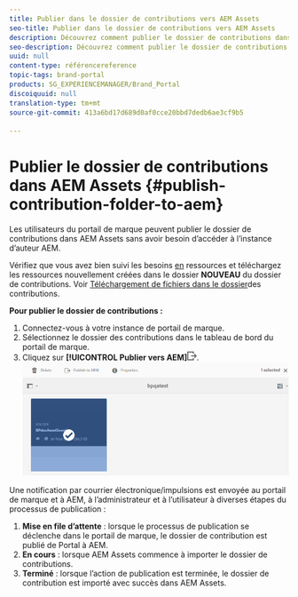 ```yaml
---
title: Publier dans le dossier de contributions vers AEM Assets
seo-title: Publier dans le dossier de contributions vers AEM Assets
description: Découvrez comment publier le dossier de contributions dans AEM Assets dans Brand Portal.
seo-description: Découvrez comment publier le dossier de contributions dans AEM Assets dans Brand Portal.
uuid: null
content-type: référencereference
topic-tags: brand-portal
products: SG_EXPERIENCEMANAGER/Brand_Portal
discoiquuid: null
translation-type: tm+mt
source-git-commit: 413a6bd17d689d0af0cce20bbd7dedb6ae3cf9b5

---
```



# Publier le dossier de contributions dans AEM Assets {#publish-contribution-folder-to-aem}

Les utilisateurs du portail de marque peuvent publier le dossier de contributions dans AEM Assets sans avoir besoin d’accéder à l’instance d’auteur AEM.

Vérifiez que vous avez bien suivi les besoins [en](brand-portal-download-asset-requirements.md) ressources et téléchargez les ressources nouvellement créées dans le dossier **NOUVEAU** du dossier de contributions. Voir [Téléchargement de fichiers dans le dossier](brand-portal-upload-assets-to-contribution-folder.md)des contributions.

**Pour publier le dossier de contributions :**

1. Connectez-vous à votre instance de portail de marque.
1. Sélectionnez le dossier des contributions dans le tableau de bord du portail de marque.
1. Cliquez sur **[!UICONTROL Publier vers AEM]**![](assets/export.png).
   ![](assets/publish-contribution-folder-to-aem.png)

Une notification par courrier électronique/impulsions est envoyée au portail de marque et à AEM, à l’administrateur et à l’utilisateur à diverses étapes du processus de publication :
1. **Mise en file d’attente** : lorsque le processus de publication se déclenche dans le portail de marque, le dossier de contribution est publié de Portal à AEM.
1. **En cours** : lorsque AEM Assets commence à importer le dossier de contributions.
1. **Terminé** : lorsque l’action de publication est terminée, le dossier de contribution est importé avec succès dans AEM Assets.


